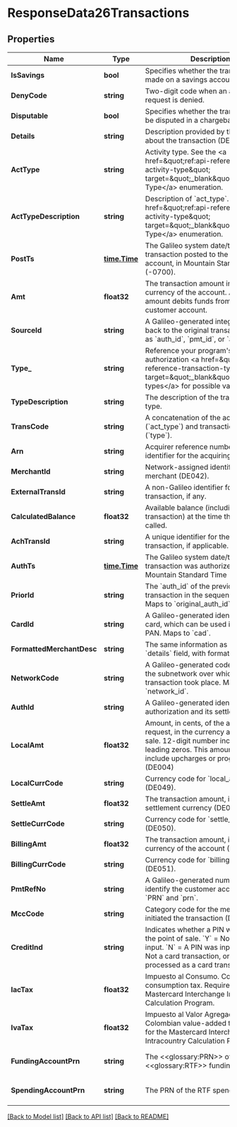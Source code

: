 # ResponseData26Transactions

## Properties
Name | Type | Description | Notes
------------ | ------------- | ------------- | -------------
**IsSavings** | **bool** | Specifies whether the transaction is made on a savings account. | [default to null]
**DenyCode** | **string** | Two-digit code when an authorization request is denied. | [default to null]
**Disputable** | **bool** | Specifies whether the transaction can be disputed in a chargeback. | [default to null]
**Details** | **string** | Description provided by the merchant about the transaction (DE043). | [default to null]
**ActType** | **string** | Activity type. See the &lt;a href&#x3D;\&quot;ref:api-reference-activity-type\&quot; target&#x3D;\&quot;_blank\&quot;&gt;Activity Type&lt;/a&gt; enumeration. | [default to null]
**ActTypeDescription** | **string** | Description of &#x60;act_type&#x60;. See the &lt;a href&#x3D;\&quot;ref:api-reference-activity-type\&quot; target&#x3D;\&quot;_blank\&quot;&gt;Activity Type&lt;/a&gt; enumeration. | [default to null]
**PostTs** | [**time.Time**](time.Time.md) | The Galileo system date/time when a transaction posted to the customer account, in Mountain Standard Time (-0700). | [default to null]
**Amt** | **float32** | The transaction amount in the currency of the account. A negative amount debits funds from the customer account. | [default to null]
**SourceId** | **string** | A Galileo-generated integer that maps back to the original transaction, such as &#x60;auth_id&#x60;, &#x60;pmt_id&#x60;, or &#x60;adj_id&#x60;. | [default to null]
**Type_** | **string** | Reference your program&#x27;s authorization &lt;a href&#x3D;\&quot;ref:api-reference-transaction-types\&quot; target&#x3D;\&quot;_blank\&quot;&gt;transaction types&lt;/a&gt; for possible values. | [default to null]
**TypeDescription** | **string** | The description of the transaction type. | [default to null]
**TransCode** | **string** | A concatenation of the activity type (&#x60;act_type&#x60;) and transaction type (&#x60;type&#x60;). | [default to null]
**Arn** | **string** | Acquirer reference number. An identifier for the acquiring processor. | [default to null]
**MerchantId** | **string** | Network-assigned identifier for a merchant (DE042). | [default to null]
**ExternalTransId** | **string** | A non-Galileo identifier for a transaction, if any. | [default to null]
**CalculatedBalance** | **float32** | Available balance (including this transaction) at the time the API was called. | [default to null]
**AchTransId** | **string** | A unique identifier for the ACH transaction, if applicable. | [default to null]
**AuthTs** | [**time.Time**](time.Time.md) | The Galileo system date/time a transaction was authorized, in Mountain Standard Time (-0700). | [default to null]
**PriorId** | **string** | The &#x60;auth_id&#x60; of the previous transaction in the sequence, if any.  Maps to &#x60;original_auth_id&#x60;. | [default to null]
**CardId** | **string** | A Galileo-generated identifier for a card, which can be used instead of the PAN. Maps to &#x60;cad&#x60;. | [default to null]
**FormattedMerchantDesc** | **string** | The same information as in the &#x60;details&#x60; field, with formatting. | [default to null]
**NetworkCode** | **string** | A Galileo-generated code to identify the subnetwork over which the transaction took place. Maps to &#x60;network_id&#x60;. | [default to null]
**AuthId** | **string** | A Galileo-generated identifier for an authorization and its settlement. | [default to null]
**LocalAmt** | **float32** | Amount, in cents, of the authorization request, in the currency at the point of sale. 12-digit number including leading zeros. This amount does not include upcharges or program fees. (DE004) | [default to null]
**LocalCurrCode** | **string** | Currency code for &#x60;local_amt&#x60; (DE049). | [default to null]
**SettleAmt** | **float32** | The transaction amount, in the settlement currency (DE005) | [default to null]
**SettleCurrCode** | **string** | Currency code for &#x60;settle_amt&#x60; (DE050). | [default to null]
**BillingAmt** | **float32** | The transaction amount, in the currency of the account (DE006)  | [default to null]
**BillingCurrCode** | **string** | Currency code for &#x60;billing_amt&#x60; (DE051). | [default to null]
**PmtRefNo** | **string** | A Galileo-generated number to identify the customer account. Maps to &#x60;PRN&#x60; and &#x60;prn&#x60;. | [default to null]
**MccCode** | **string** | Category code for the merchant that initiated the transaction (DE018). | [default to null]
**CreditInd** | **string** | Indicates whether a PIN was input at the point of sale. &#x60;Y&#x60; &#x3D; No PIN was input. &#x60;N&#x60; &#x3D; A PIN was input. &#x60;None&#x60; &#x3D; Not a card transaction, or not processed as a card transaction. | [default to null]
**IacTax** | **float32** | Impuesto al Consumo. Colombian consumption tax. Required for the Mastercard Interchange Intracountry Calculation Program. | [optional] [default to null]
**IvaTax** | **float32** | Impuesto al Valor Agregado. Colombian value-added tax. Required for the Mastercard Interchange Intracountry Calculation Program. | [optional] [default to null]
**FundingAccountPrn** | **string** | The &lt;&lt;glossary:PRN&gt;&gt; of the &lt;&lt;glossary:RTF&gt;&gt; funding account | [optional] [default to null]
**SpendingAccountPrn** | **string** | The PRN of the RTF spending account | [optional] [default to null]

[[Back to Model list]](../README.md#documentation-for-models) [[Back to API list]](../README.md#documentation-for-api-endpoints) [[Back to README]](../README.md)

